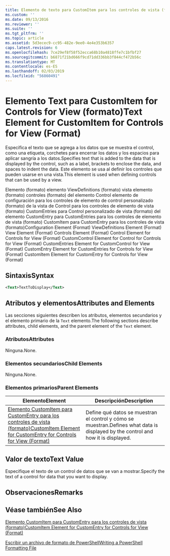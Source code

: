 ```yaml
---
title: Elemento de texto para CustomItem para los controles de vista (formato) | Microsoft Docs
ms.custom: ''
ms.date: 09/13/2016
ms.reviewer: ''
ms.suite: ''
ms.tgt_pltfrm: ''
ms.topic: article
ms.assetid: 5d3ecec9-cc95-482e-9ee0-4e4e353b6357
caps.latest.revision: 6
ms.openlocfilehash: 7ce29ef8f58f52ecca68b10a4818ffe7c1bfbf27
ms.sourcegitcommit: b6871f21bd666f9cd71dd336bb3f844cf472b56c
ms.translationtype: MT
ms.contentlocale: es-ES
ms.lasthandoff: 02/03/2019
ms.locfileid: "56860491"
---
```

# <a name="text-element-for-customitem-for-controls-for-view-format"></a><span data-ttu-id="d44fa-102">Elemento Text para CustomItem for Controls for View (formato)</span><span class="sxs-lookup"><span data-stu-id="d44fa-102">Text Element for CustomItem for Controls for View (Format)</span></span>

<span data-ttu-id="d44fa-103">Especifica el texto que se agrega a los datos que se muestra el control, como una etiqueta, corchetes para encerrar los datos y los espacios para aplicar sangría a los datos.</span><span class="sxs-lookup"><span data-stu-id="d44fa-103">Specifies text that is added to the data that is displayed by the control, such as a label, brackets to enclose the data, and spaces to indent the data.</span></span> <span data-ttu-id="d44fa-104">Este elemento se usa al definir los controles que pueden usarse en una vista.</span><span class="sxs-lookup"><span data-stu-id="d44fa-104">This element is used when defining controls that can be used by a view.</span></span>

<span data-ttu-id="d44fa-105">Elemento (formato) elemento ViewDefinitions (formato) vista elemento (formato) controles (formato) del elemento Control elemento de configuración para los controles de elemento de control personalizado (formato) de la vista de Control para los controles de elemento de vista (formato) CustomEntries para Control personalizado de vista (formato) del elemento CustomEntry para CustomEntries para los controles de elemento de vista (formato) CustomItem para CustomEntry para los controles de vista (formato)</span><span class="sxs-lookup"><span data-stu-id="d44fa-105">Configuration Element (Format) ViewDefinitions Element (Format) View Element (Format) Controls Element (Format) Control Element for Controls for View (Format) CustomControl Element for Control for Controls for View (Format) CustomEntries Element for CustomControl for View (Format) CustomEntry Element for CustomEntries for Controls for View (Format) CustomItem Element for CustomEntry for Controls for View (Format)</span></span>

## <a name="syntax"></a><span data-ttu-id="d44fa-106">Sintaxis</span><span class="sxs-lookup"><span data-stu-id="d44fa-106">Syntax</span></span>

```xml
<Text>TextToDisplay</Text>
```

## <a name="attributes-and-elements"></a><span data-ttu-id="d44fa-107">Atributos y elementos</span><span class="sxs-lookup"><span data-stu-id="d44fa-107">Attributes and Elements</span></span>

<span data-ttu-id="d44fa-108">Las secciones siguientes describen los atributos, elementos secundarios y el elemento primario de la `Text` elemento.</span><span class="sxs-lookup"><span data-stu-id="d44fa-108">The following sections describe attributes, child elements, and the parent element of the `Text` element.</span></span>

### <a name="attributes"></a><span data-ttu-id="d44fa-109">Atributos</span><span class="sxs-lookup"><span data-stu-id="d44fa-109">Attributes</span></span>

<span data-ttu-id="d44fa-110">Ninguna.</span><span class="sxs-lookup"><span data-stu-id="d44fa-110">None.</span></span>

### <a name="child-elements"></a><span data-ttu-id="d44fa-111">Elementos secundarios</span><span class="sxs-lookup"><span data-stu-id="d44fa-111">Child Elements</span></span>

<span data-ttu-id="d44fa-112">Ninguna.</span><span class="sxs-lookup"><span data-stu-id="d44fa-112">None.</span></span>

### <a name="parent-elements"></a><span data-ttu-id="d44fa-113">Elementos primarios</span><span class="sxs-lookup"><span data-stu-id="d44fa-113">Parent Elements</span></span>

|<span data-ttu-id="d44fa-114">Elemento</span><span class="sxs-lookup"><span data-stu-id="d44fa-114">Element</span></span>|<span data-ttu-id="d44fa-115">Descripción</span><span class="sxs-lookup"><span data-stu-id="d44fa-115">Description</span></span>|
|-------------|-----------------|
|[<span data-ttu-id="d44fa-116">Elemento CustomItem para CustomEntry para los controles de vista (formato)</span><span class="sxs-lookup"><span data-stu-id="d44fa-116">CustomItem Element for CustomEntry for Controls for View (Format)</span></span>](./customitem-element-for-customentry-for-controls-for-view-format.md)|<span data-ttu-id="d44fa-117">Define qué datos se muestran el control y cómo se muestran.</span><span class="sxs-lookup"><span data-stu-id="d44fa-117">Defines what data is displayed by the control and how it is displayed.</span></span>|

## <a name="text-value"></a><span data-ttu-id="d44fa-118">Valor de texto</span><span class="sxs-lookup"><span data-stu-id="d44fa-118">Text Value</span></span>

<span data-ttu-id="d44fa-119">Especifique el texto de un control de datos que se van a mostrar.</span><span class="sxs-lookup"><span data-stu-id="d44fa-119">Specify the text of a control for data that you want to display.</span></span>

## <a name="remarks"></a><span data-ttu-id="d44fa-120">Observaciones</span><span class="sxs-lookup"><span data-stu-id="d44fa-120">Remarks</span></span>

## <a name="see-also"></a><span data-ttu-id="d44fa-121">Véase también</span><span class="sxs-lookup"><span data-stu-id="d44fa-121">See Also</span></span>

[<span data-ttu-id="d44fa-122">Elemento CustomItem para CustomEntry para los controles de vista (formato)</span><span class="sxs-lookup"><span data-stu-id="d44fa-122">CustomItem Element for CustomEntry for Controls for View (Format)</span></span>](./customitem-element-for-customentry-for-controls-for-view-format.md)

[<span data-ttu-id="d44fa-123">Escribir un archivo de formato de PowerShell</span><span class="sxs-lookup"><span data-stu-id="d44fa-123">Writing a PowerShell Formatting File</span></span>](./writing-a-powershell-formatting-file.md)
